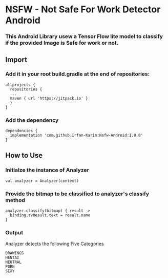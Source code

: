 # NSFW - Not Safe For Work Detector Android

### This Android Library usew a Tensor Flow lite model to classify if the provided Image is Safe for work or not.

## Import

### Add it in your root build.gradle at the end of repositories:

```
allprojects {
  repositories {
  ...
  maven { url 'https://jitpack.io' }
  }
}
```

### Add the dependency

```
dependencies {
  implementation 'com.github.Irfan-Karim:Nsfw-Android:1.0.0'
}
```

## How to Use

### Initialze the instance of Analyzer

```
val analyzer = Analyzer(context)
```

### Provide the bitmap to be classified to analyzer's classify method

```
analyzer.classify(bitmap) { result ->
  binding.tvResult.text = result.name
}
```

### Output

Analyzer detects the following Five Categories

```
DRAWINGS
HENTAI
NEUTRAL
PORN
SEXY
```


